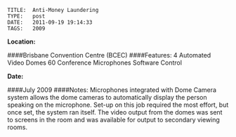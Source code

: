     
    TITLE: 	Anti-Money Laundering	
    TYPE: 	post	
    DATE: 	2011-09-19 19:14:33	
    TAGS: 	2009	


**Location:**

####Brisbane Convention Centre (BCEC)
####Features:
4 Automated Video Domes
60 Conference Microphones
Software Control

**Date:**

####July 2009
####Notes:
Microphones integrated with Dome Camera system allows the dome cameras to automatically display the person speaking on the microphone.
Set-up on this job required the most effort, but once set, the system ran itself.
The video output from the domes was sent to screens in the room and was available for output to secondary viewing rooms.



















